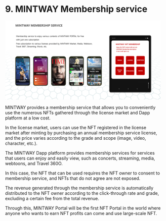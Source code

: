 # 9. MINTWAY Membership service

![Figure 31. MINTWAY Membership service](../../.gitbook/assets/image31.png)

MINTWAY provides a membership service that allows you to conveniently use the numerous NFTs gathered through the license market and Dapp platform at a low cost.

In the license market, users can use the NFT registered in the license market after minting by purchasing an annual membership service license, and the price varies according to the grade and scope (image, video, character, etc.).

The MINTWAY Dapp platform provides membership services for services that users can enjoy and easily view, such as concerts, streaming, media, webtoons, and Travel 360O.

In this case, the NFT that can be used requires the NFT owner to consent to membership service, and NFTs that do not agree are not exposed.

The revenue generated through the membership service is automatically distributed to the NFT owner according to the click-through rate and grade, excluding a certain fee from the total revenue.

Through this, MINTWAY Portal will be the first NFT Portal in the world where anyone who wants to earn NFT profits can come and use large-scale NFT.
